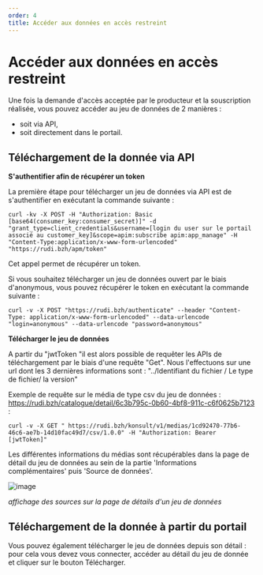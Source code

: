 ```yaml
---
order: 4
title: Accéder aux données en accès restreint
---
```


# Accéder aux données en accès restreint

Une fois la demande d'accès acceptée par le producteur et la souscription réalisée, vous pouvez accéder au jeu de données de 2 manières :
* soit via API,
* soit directement dans le portail.

## Téléchargement de la donnée via API
**S'authentifier afin de récupérer un token**

La première étape pour télécharger un jeu de données via API est de s'authentifier en exécutant la commande suivante :
```
curl -kv -X POST -H "Authorization: Basic [base64(consumer_key:consumer_secret)]" -d "grant_type=client_credentials&username=[login du user sur le portail associé au customer_key]&scope=apim:subscribe apim:app_manage" -H "Content-Type:application/x-www-form-urlencoded" "https://rudi.bzh/apm/token"
```
Cet appel permet de récupérer un token.

Si vous souhaitez télécharger un jeu de données ouvert par le biais d'anonymous, vous pouvez récupérer le token en exécutant la commande suivante : 
```
curl -v -X POST "https://rudi.bzh/authenticate" --header "Content-Type: application/x-www-form-urlencoded" --data-urlencode "login=anonymous" --data-urlencode "password=anonymous"
```

**Télécharger le jeu de données**

A partir du "jwtToken "il est alors possible de requêter les APIs de téléchargement par le biais d'une requête "Get". Nous l'effectuons sur une url dont les 3 dernières informations sont :  "../Identifiant du fichier / Le type de fichier/ la version"

Exemple de requête sur le média de type csv du jeu de données : https://rudi.bzh/catalogue/detail/6c3b795c-0b60-4bf8-911c-c6f0625b7123 : 

```
curl -v -X GET " https://rudi.bzh/konsult/v1/medias/1cd92470-77b6-46c6-ae7b-14d10fac49d7/csv/1.0.0" -H "Authorization: Bearer [jwtToken]"
```

Les différentes informations du médias sont récupérables dans la page de détail du jeu de données au sein de la partie 'Informations complémentaires' puis 'Source de données'.

![image](https://user-images.githubusercontent.com/109140019/202900288-f8872540-c382-4308-8537-afb5503f7ed2.png)

_affichage des sources sur la page de détails d'un jeu de données_


## Téléchargement de la donnée à partir du portail
Vous pouvez également télécharger le jeu de données depuis son détail : pour cela vous devez vous connecter, accéder au détail du jeu de donnée et cliquer sur le bouton Télécharger.
